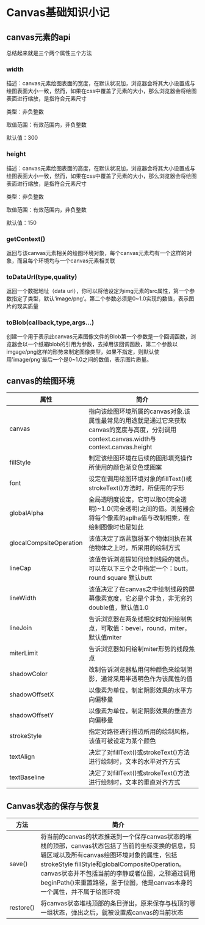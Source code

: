 # Canvas基础知识小记

## canvas元素的api
总结起来就是三个两个属性三个方法

### width
描述：canvas元素绘图表面的宽度，在默认状况加，浏览器会将其大小设置成与绘图表面大小一致，然而，如果在css中覆盖了元素的大小，那么浏览器会将绘图表面进行缩放，是指符合元素尺寸

类型：非负整数

取值范围：有效范围内，非负整数

默认值：300
### height
描述：canvas元素绘图表面的高度，在默认状况加，浏览器会将其大小设置成与绘图表面大小一致，然而，如果在css中覆盖了元素的大小，那么浏览器会将绘图表面进行缩放，是指符合元素尺寸

类型：非负整数

取值范围：有效范围内，非负整数

默认值：150

### getContext()

返回与该canvas元素相关的绘图环境对象，每个canvas元素均有一个这样的对象，而且每个环境均与一个canvas元素相关联

### toDataUrl(type,quality)
返回一个数据地址（data url），你可以将他设定为img元素的src属性，第一个参数指定了类型，默认‘image/png’。第二个参数必须是0~1.0实现的数值，表示图片的现实质量

### toBlob(callback,type,args...)
创建一个用于表示此canvas元素图像文件的Blob第一个参数是一个回调函数，浏览器会以一个纸箱blob的引用为参数，去掉用该回调函数，第二个参数以imgage/png这样的形势来制定图像类型，如果不指定，则默认使用'image/png'最后一个是0~1.0之间的数值，表示图片质量。

## canvas的绘图环境
属性|简介
---|----
canvas|指向该绘图环境所属的canvas对象.该属性最常见的用途就是通过它来获取canvas的宽度与高度，分别调用context.canvas.width与context.canvas.height
fillStyle|制定该绘图环境在后续的图形填充操作所使用的颜色渐变色或图案
font|设定在调用绘图环境对象的fillText()或strokeText()方法时，所使用的字形
globalAlpha|全局透明度设定，它可以取0(完全透明)~1.0(完全透明)之间的值。浏览器会将每个像素的aplha值与改制相乘，在绘制图像时也是如此
glocalCompsiteOperation|该值决定了路蓝旗将某个物体回执在其他物体之上时，所采用的绘制方式
lineCap|该值告诉浏览提如何绘制线段的端点。可以在以下三个之中指定一个：butt，round square  默认butt
lineWidth|该值决定了在canvas之中绘制线段的屏幕像素宽度，它必是个非负，非无穷的double值，默认值1.0
lineJoin|告诉浏览器在两条线相交时如何绘制焦点，可取值：bevel，round，miter，默认值miter
miterLimit|告诉浏览器如何绘制miter形势的线段焦点
shadowColor|改制告诉浏览器私用何种颜色来绘制阴影，通常采用半透明色作为该属性的值
shadowOffsetX|以像素为单位，制定阴影效果的水平方向偏移量
shadowOffsetY|以像素为单位，制定阴影效果的垂直方向偏移量
strokeStyle|指定对路径进行描边所用的绘制风格，该值可被设定为某个颜色
textAlign|决定了对fillText()或strokeText()方法进行绘制时，文本的水平对齐方式
textBaseline|决定了对fillText()或strokeText()方法进行绘制时，文本的垂直对齐方式

## Canvas状态的保存与恢复
方法|简介
----|---
save()|将当前的canvas的状态推送到一个保存canvas状态的堆栈的顶部，canvas状态包括了当前的坐标变换的信息，剪辑区域以及所有canvas绘图环境对象的属性，包括strokeStyle fillStyle和globalCompositeOperation。canvas状态并不包括当前的李静或者位图，之鞥通过调用beginPath()来重置路径，至于位图，他是canvas本身的一个属性，并不属于绘图环境
restore()|将canvas状态堆栈顶部的条目弹出，原来保存与栈顶的哪一组状态，弹出之后，就被设置成canvas的当前状态
